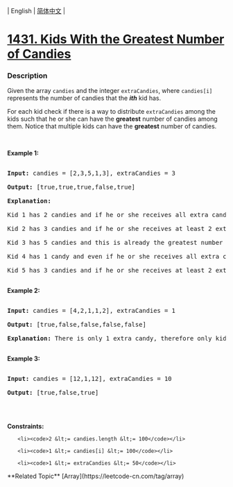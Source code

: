 | English | [简体中文](README.md) |

# [1431. Kids With the Greatest Number of Candies](https://leetcode-cn.com/problems/kids-with-the-greatest-number-of-candies)
 ### Description
<p>Given the array <code>candies</code> and the integer <code>extraCandies</code>, where <code>candies[i]</code> represents the number of candies that the <strong><em>ith</em></strong> kid has.</p>

<p>For each kid check if there is a way to distribute <code>extraCandies</code> among the kids such that he or she can have the <strong>greatest</strong> number of candies among them.&nbsp;Notice that multiple kids can have the <strong>greatest</strong> number of candies.</p>

<p>&nbsp;</p>
<p><strong>Example 1:</strong></p>

<pre>
<strong>Input:</strong> candies = [2,3,5,1,3], extraCandies = 3
<strong>Output:</strong> [true,true,true,false,true] 
<strong>Explanation:</strong> 
Kid 1 has 2 candies and if he or she receives all extra candies (3) will have 5 candies --- the greatest number of candies among the kids. 
Kid 2 has 3 candies and if he or she receives at least 2 extra candies will have the greatest number of candies among the kids. 
Kid 3 has 5 candies and this is already the greatest number of candies among the kids. 
Kid 4 has 1 candy and even if he or she receives all extra candies will only have 4 candies. 
Kid 5 has 3 candies and if he or she receives at least 2 extra candies will have the greatest number of candies among the kids. 
</pre>

<p><strong>Example 2:</strong></p>

<pre>
<strong>Input:</strong> candies = [4,2,1,1,2], extraCandies = 1
<strong>Output:</strong> [true,false,false,false,false] 
<strong>Explanation:</strong> There is only 1 extra candy, therefore only kid 1 will have the greatest number of candies among the kids regardless of who takes the extra candy.
</pre>

<p><strong>Example 3:</strong></p>

<pre>
<strong>Input:</strong> candies = [12,1,12], extraCandies = 10
<strong>Output:</strong> [true,false,true]
</pre>

<p>&nbsp;</p>
<p><strong>Constraints:</strong></p>

<ul>
	<li><code>2 &lt;= candies.length &lt;= 100</code></li>
	<li><code>1 &lt;= candies[i] &lt;= 100</code></li>
	<li><code>1 &lt;= extraCandies &lt;= 50</code></li>
</ul>
**Related Topic**  [Array](https://leetcode-cn.com/tag/array) 